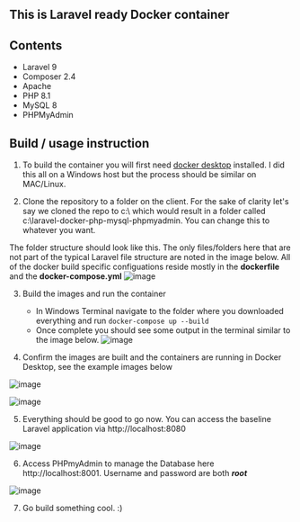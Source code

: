 ## This is Laravel ready Docker container

## Contents
- Laravel 9
- Composer 2.4
- Apache
- PHP 8.1
- MySQL 8
- PHPMyAdmin

## Build / usage instruction

1. To build the container you will first need [docker desktop](https://www.docker.com/products/docker-desktop/) installed. I did this all on a Windows host but the process should be similar on MAC/Linux.

2. Clone the repository to a folder on the client. For the sake of clarity let's say we cloned the repo to c:\ which would result in a folder called c:\laravel-docker-php-mysql-phpmyadmin. You can change this to whatever you want.

The folder structure should look like this. The only files/folders here that are not part of the typical Laravel file structure are noted in the image below. All of the docker build specific configuations reside mostly in the **dockerfile** and the **docker-compose.yml**
![image](https://user-images.githubusercontent.com/95773446/210823628-4f7565c3-53a7-4b1c-a467-e997f46eeb88.png)

3. Build the images and run the container
    - In Windows Terminal navigate to the folder where you downloaded everything and run ```docker-compose up --build```
    - Once complete you should see some output in the terminal similar to the image below.
 ![image](https://user-images.githubusercontent.com/95773446/210824990-a6839371-fbad-44d5-8170-4e499cdcd1d2.png)

4. Confirm the images are built and the containers are running in Docker Desktop, see the example images below

![image](https://user-images.githubusercontent.com/95773446/210825334-222bc213-389d-4ae9-9781-083b0fb081b8.png)

![image](https://user-images.githubusercontent.com/95773446/210825457-d523a2dc-4c05-4e91-98bf-66c15ca377c5.png)

5. Everything should be good to go now. You can access the baseline Laravel application via http://localhost:8080

![image](https://user-images.githubusercontent.com/95773446/210825993-b3c58b9a-181c-4411-8f17-307738959e5b.png)

6. Access PHPmyAdmin to manage the Database here http://localhost:8001. Username and password are both ***root***

![image](https://user-images.githubusercontent.com/95773446/210826386-c64c5017-5e02-434b-bfee-1918e5c0a2cf.png)

7. Go build something cool. :)





